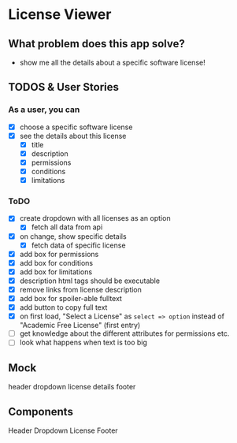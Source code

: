 # License Viewer

## What problem does this app solve?

- show me all the details about a specific software license!

## TODOS & User Stories

### As a user, you can

- [x] choose a specific software license
- [x] see the details about this license
  - [x] title
  - [x] description
  - [x] permissions
  - [x] conditions
  - [x] limitations

### ToDO

- [x] create dropdown with all licenses as an option
  - [x] fetch all data from api
- [x] on change, show specific details
  - [x] fetch data of specific license
- [x] add box for permissions
- [x] add box for conditions
- [x] add box for limitations
- [x] description html tags should be executable
- [x] remove links from license description
- [x] add box for spoiler-able fulltext
- [x] add button to copy full text
- [x] on first load, "Select a License" as `select => option` instead of "Academic Free License" (first entry)
- [ ] get knowledge about the different attributes for permissions etc.
- [ ] look what happens when text is too big

## Mock

header
dropdown
license details
footer

## Components

Header
Dropdown
License
Footer
